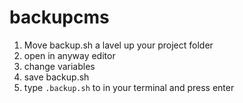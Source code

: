 # backupcms

1. Move backup.sh a lavel up your project folder
2. open in anyway editor
3. change variables
4. save backup.sh
5. type `.backup.sh` to in your terminal and press enter
